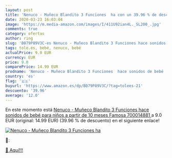 ```yaml
---
layout: post
title: 'Nenuco - Muñeco Blandito 3 Funciones  ha con un 39.96 % de descuento'
date: 2020-03-23 16:03:04
image: 'https://m.media-amazon.com/images/I/411U92ian4L._SL200_.jpg'
comments: true
category: ofertas
author: ring
slug: 'B079P89V3C-es Nenuco - Muñeco Blandito 3 Funciones hace sonidos de bebé...'
tags: tole.es, bebé, nenuco, bebé
actualPrice: 9.0 EUR
currency: EUR
price: 9.0
comparePrice: 14.99 EUR
prodname: 'Nenuco - Muñeco Blandito 3 Funciones  hace sonidos de bebé  para niños a partir de 10 meses  Famosa 700014881 '
country: 'es'
flag: '🇪🇸'
buyurl: 'https://www.amazon.es/dp/B079P89V3C/?tag=tolees-21'
descuento: '39.96'
average: '12.0'
---
```


En este momento está [Nenuco - Muñeco Blandito 3 Funciones  hace sonidos de bebé  para niños a partir de 10 meses  Famosa 700014881 ](https://www.amazon.es/dp/B079P89V3C/?tag=tolees-21) a 9.0 EUR (original: 14.99 EUR) (39.96 %  de descuento) en el siguiente enlace!

[![Nenuco - Muñeco Blandito 3 Funciones  ha](https://m.media-amazon.com/images/I/411U92ian4L._SL200_.jpg)](https://www.amazon.es/dp/B079P89V3C/?tag=tolees-21)

🔎:


[🛒 Aquí!!!](https://www.amazon.es/dp/B079P89V3C/?tag=tolees-21)
